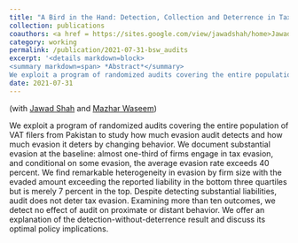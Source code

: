 ```yaml
---
title: "A Bird in the Hand: Detection, Collection and Deterrence in Tax Enforcement"
collection: publications
coauthors: <a href = https://sites.google.com/view/jawadshah/home>Jawad Shah</a> and <a href = https://mazharwaseem.com/>Mazhar Waseem</a>
category: working
permalink: /publication/2021-07-31-bsw_audits
excerpt: '<details markdown=block>
<summary markdown=span> *Abstract*</summary> 
We exploit a program of randomized audits covering the entire population of VAT filers from Pakistan to study how much evasion audit detects and how much evasion it deters by changing behavior. We document substantial evasion at the baseline: almost one-third of firms engage in tax evasion, and conditional on some evasion, the average evasion rate exceeds 40 percent. We find remarkable heterogeneity in evasion by firm size with the evaded amount exceeding the reported liability in the bottom three quartiles but is merely 7 percent in the top. Despite detecting substantial liabilities, audit does not deter tax evasion. Examining more than ten outcomes, we detect no effect of audit on proximate or distant behavior. We offer an explanation of the detection-without-deterrence result and discuss its optimal policy implications.'
date: 2021-07-31
---
```

(with [Jawad Shah](https://sites.google.com/view/jawadshah/home) and [Mazhar Waseem](https://mazharwaseem.com/))

 
We exploit a program of randomized audits covering the entire population of VAT filers from Pakistan to study how much evasion audit detects and how much evasion it deters by changing behavior. We document substantial evasion at the baseline: almost one-third of firms engage in tax evasion, and conditional on some evasion, the average evasion rate exceeds 40 percent. We find remarkable heterogeneity in evasion by firm size with the evaded amount exceeding the reported liability in the bottom three quartiles but is merely 7 percent in the top. Despite detecting substantial liabilities, audit does not deter tax evasion. Examining more than ten outcomes, we detect no effect of audit on proximate or distant behavior. We offer an explanation of the detection-without-deterrence result and discuss its optimal policy implications.
